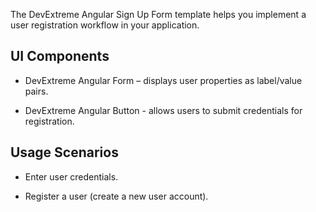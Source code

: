 The DevExtreme Angular Sign Up Form template helps you implement a user registration workflow in your application.
<!--split-->

## UI Components  

- DevExtreme Angular Form – displays user properties as label/value pairs.

- DevExtreme Angular Button - allows users to submit credentials for registration.

## Usage Scenarios 

- Enter user credentials.

- Register a user (create a new user account).